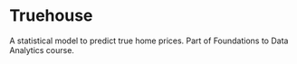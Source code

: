 # Truehouse
A statistical model to predict true home prices. Part of Foundations to Data Analytics course.
